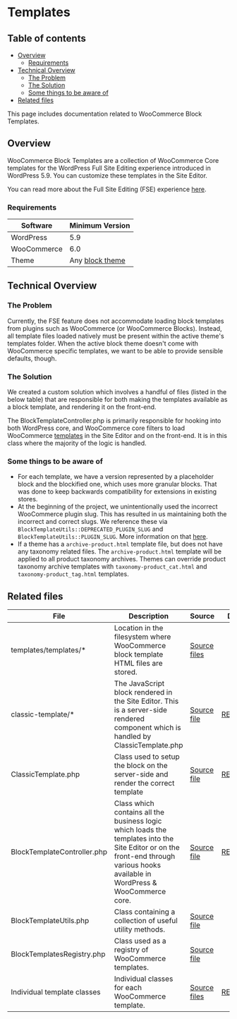 # Templates <!-- omit in toc -->

## Table of contents <!-- omit in toc -->

-   [Overview](#overview)
    -   [Requirements](#requirements)
-   [Technical Overview](#technical-overview)
    -   [The Problem](#the-problem)
    -   [The Solution](#the-solution)
    -   [Some things to be aware of](#some-things-to-be-aware-of)
-   [Related files](#related-files)

This page includes documentation related to WooCommerce Block Templates.

## Overview

WooCommerce Block Templates are a collection of WooCommerce Core templates for the WordPress Full Site Editing experience introduced in WordPress 5.9. You can customize these templates in the Site Editor.

You can read more about the Full Site Editing (FSE) experience [here](https://developer.wordpress.org/block-editor/getting-started/full-site-editing/).

### Requirements

| Software    | Minimum Version                                                                                                                  |
|-------------|----------------------------------------------------------------------------------------------------------------------------------|
| WordPress   | 5.9                                                                                                                              |
| WooCommerce | 6.0                                                                                                                              |
| Theme       | Any [block theme](https://developer.wordpress.org/block-editor/how-to-guides/themes/block-theme-overview/#what-is-a-block-theme) |

## Technical Overview

### The Problem

Currently, the FSE feature does not accommodate loading block templates from plugins such as WooCommerce (or WooCommerce Blocks). Instead, all template files loaded natively must be present within the active theme's templates folder. When the active block theme doesn't come with WooCommerce specific templates, we want to be able to provide sensible defaults, though.

### The Solution

We created a custom solution which involves a handful of files (listed in the below table) that are responsible for both making the templates available as a block template, and rendering it on the front-end.

The BlockTemplateController.php is primarily responsible for hooking into both WordPress core, and WooCommerce core filters to load WooCommerce [templates](https://github.com/woocommerce/woocommerce-gutenberg-products-block/tree/trunk/templates/templates) in the Site Editor and on the front-end. It is in this class where the majority of the logic is handled.

### Some things to be aware of

-   For each template, we have a version represented by a placeholder block and the blockified one, which uses more granular blocks. That was done to keep backwards compatibility for extensions in existing stores.
-   At the beginning of the project, we unintentionally used the incorrect WooCommerce plugin slug. This has resulted in us maintaining both the incorrect and correct slugs. We reference these via `BlockTemplateUtils::DEPRECATED_PLUGIN_SLUG` and `BlockTemplateUtils::PLUGIN_SLUG`. More information on that [here](https://github.com/woocommerce/woocommerce-gutenberg-products-block/issues/5423).
-   If a theme has a `archive-product.html` template file, but does not have any taxonomy related files. The `archive-product.html` template will be applied to all product taxonomy archives. Themes can override product taxonomy archive templates with `taxonomy-product_cat.html` and `taxonomy-product_tag.html` templates.

## Related files

| File                        | Description                                                                                                                                                                     | Source                                                                                                                             | Docs                                                           |
|-----------------------------|---------------------------------------------------------------------------------------------------------------------------------------------------------------------------------|------------------------------------------------------------------------------------------------------------------------------------|----------------------------------------------------------------|
| templates/templates/\*      | Location in the filesystem where WooCommerce block template HTML files are stored.                                                                                              | [Source files](https://github.com/woocommerce/woocommerce/tree/trunk/plugins/woocommerce/templates/templates)                      |                                                                |
| classic-template/\*         | The JavaScript block rendered in the Site Editor. This is a server-side rendered component which is handled by ClassicTemplate.php                                              | [Source file](https://github.com/woocommerce/woocommerce/tree/trunk/plugins/woocommerce-blocks/assets/js/blocks/classic-template)  | [README](../../../assets/js/blocks/classic-template/README.md) |
| ClassicTemplate.php         | Class used to setup the block on the server-side and render the correct template                                                                                                | [Source file](https://github.com/woocommerce/woocommerce/blob/trunk/plugins/woocommerce/src/Blocks/BlockTypes/ClassicTemplate.php) | [README](./classic-template.md)                                |
| BlockTemplateController.php | Class which contains all the business logic which loads the templates into the Site Editor or on the front-end through various hooks available in WordPress & WooCommerce core. | [Source file](https://github.com/woocommerce/woocommerce/blob/trunk/plugins/woocommerce/src/Blocks/BlockTemplatesController.php)   | [README](./block-template-controller.md)                       |
| BlockTemplateUtils.php      | Class containing a collection of useful utility methods.                                                                                                                        | [Source file](https://github.com/woocommerce/woocommerce/blob/trunk/plugins/woocommerce/src/Blocks/Utils/BlockTemplateUtils.php)   |                                                                |
| BlockTemplatesRegistry.php  | Class used as a registry of WooCommerce templates.                                                                                                                              | [Source file](https://github.com/woocommerce/woocommerce/blob/trunk/plugins/woocommerce/src/Blocks/BlockTemplatesRegistry.php)     |                                                                |
| Individual template classes | Individual classes for each WooCommerce template.                                                                                                                               | [Source files](https://github.com/woocommerce/woocommerce/tree/trunk/plugins/woocommerce/src/Blocks/Templates)                     | [README](./individual-template-classes.md)                     |
